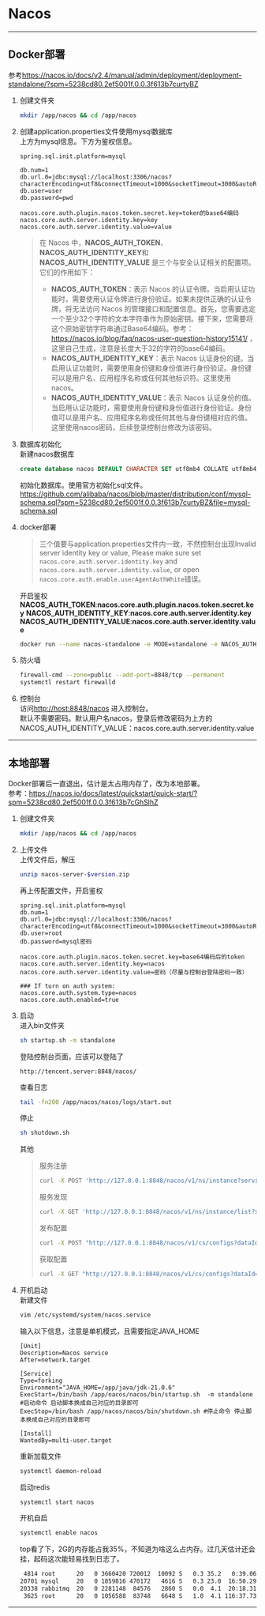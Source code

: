 # Nacos

---

## Docker部署

参考<https://nacos.io/docs/v2.4/manual/admin/deployment/deployment-standalone/?spm=5238cd80.2ef5001f.0.0.3f613b7curtyBZ>

1. 创建文件夹
   
   ```bash
   mkdir /app/nacos && cd /app/nacos
   ```

2. 创建application.properties文件使用mysql数据库  
   上方为mysql信息。下方为鉴权信息。
   
   ```properties
   spring.sql.init.platform=mysql
   
   db.num=1
   db.url.0=jdbc:mysql://localhost:3306/nacos?characterEncoding=utf8&connectTimeout=1000&socketTimeout=3000&autoReconnect=true
   db.user=user
   db.password=pwd
   
   nacos.core.auth.plugin.nacos.token.secret.key=token的base64编码
   nacos.core.auth.server.identity.key=key
   nacos.core.auth.server.identity.value=value
   ```
   
   > 在 Nacos 中，**NACOS_AUTH_TOKEN**、**NACOS_AUTH_IDENTITY_KEY**和**NACOS_AUTH_IDENTITY_VALUE** 是三个与安全认证相关的配置项。它们的作用如下：
   > - **NACOS_AUTH_TOKEN**：表示 Nacos 的认证令牌。当启用认证功能时，需要使用认证令牌进行身份验证。如果未提供正确的认证令牌，将无法访问 Nacos 的管理接口和配置信息。首先，您需要选定一个至少32个字符的文本字符串作为原始密钥。接下来，您需要将这个原始密钥字符串通过Base64编码。参考：<https://nacos.io/blog/faq/nacos-user-question-history15141/> ，这里自己生成，注意是长度大于32的字符的base64编码。
   > - **NACOS_AUTH_IDENTITY_KEY**：表示 Nacos 认证身份的键。当启用认证功能时，需要使用身份键和身份值进行身份验证。身份键可以是用户名、应用程序名称或任何其他标识符。这里使用nacos。
   > - **NACOS_AUTH_IDENTITY_VALUE**：表示 Nacos 认证身份的值。当启用认证功能时，需要使用身份键和身份值进行身份验证。身份值可以是用户名、应用程序名称或任何其他与身份键相对应的值。这里使用nacos密码，后续登录控制台修改为该密码。
3. 数据库初始化  
   新建nacos数据库
   
   ```sql
   create database nacos DEFAULT CHARACTER SET utf8mb4 COLLATE utf8mb4_general_ci;
   ```
   
   初始化数据库。使用官方初始化sql文件。<https://github.com/alibaba/nacos/blob/master/distribution/conf/mysql-schema.sql?spm=5238cd80.2ef5001f.0.0.3f613b7curtyBZ&file=mysql-schema.sql>
4. docker部署
   > 三个值要与application.properties文件内一致，不然控制台出现Invalid server identity key or value, Please make sure set `nacos.core.auth.server.identity.key` and `nacos.core.auth.server.identity.value`, or open `nacos.core.auth.enable.userAgentAuthWhite`错误。
   
   开启鉴权
   **NACOS_AUTH_TOKEN**:**nacos.core.auth.plugin.nacos.token.secret.key**
   **NACOS_AUTH_IDENTITY_KEY**:**nacos.core.auth.server.identity.key**
   **NACOS_AUTH_IDENTITY_VALUE**:**nacos.core.auth.server.identity.value**
   
   ```bash
   docker run --name nacos-standalone -e MODE=standalone -e NACOS_AUTH_ENABLE=true -e NACOS_AUTH_TOKEN='QWxleG5hY29zdG9rZW4xMjM0NTY3ODkxMDExMTIxMzE=' -e NACOS_AUTH_IDENTITY_KEY='nacos' -e NACOS_AUTH_IDENTITY_VALUE='kuok1995GDD' -v /path/application.properties:/app/nacos/application.properties -p 8848:8848 -d -p 9848:9848  nacos/nacos-server:latest
   ```

5. 防火墙
   
   ```bash
   firewall-cmd --zone=public --add-port=8848/tcp --permanent
   systemctl restart firewalld
   ```

6. 控制台  
   访问<http://host:8848/nacos> 进入控制台。  
   默认不需要密码。默认用户名nacos，登录后修改密码为上方的NACOS_AUTH_IDENTITY_VALUE：nacos.core.auth.server.identity.value

---

## 本地部署

Docker部署后一直退出，估计是太占用内存了，改为本地部署。  
参考：<https://nacos.io/docs/latest/quickstart/quick-start/?spm=5238cd80.2ef5001f.0.0.3f613b7cGhSlhZ>

1. 创建文件夹
   
   ```bash
   mkdir /app/nacos && cd /app/nacos
   ```

2. 上传文件  
   上传文件后，解压
   ```bash
   unzip nacos-server-$version.zip 
   ```
   
   再上传配置文件，开启鉴权
   
    ```propertie
    spring.sql.init.platform=mysql
    db.num=1
    db.url.0=jdbc:mysql://localhost:3306/nacos?characterEncoding=utf8&connectTimeout=1000&socketTimeout=3000&autoReconnect=true
    db.user=root
    db.password=mysql密码
    
    nacos.core.auth.plugin.nacos.token.secret.key=base64编码后的token
    nacos.core.auth.server.identity.key=nacos
    nacos.core.auth.server.identity.value=密码（尽量与控制台登陆密码一致）
    
    ### If turn on auth system:
    nacos.core.auth.system.type=nacos
    nacos.core.auth.enabled=true
    ```

3. 启动  
   进入bin文件夹
   
    ```bash
    sh startup.sh -m standalone
    ```
   
   登陆控制台页面，应该可以登陆了
   
    ```text
    http://tencent.server:8848/nacos/
    ```
   
   查看日志
   
    ```bash
    tail -fn200 /app/nacos/nacos/logs/start.out
    ```
   
   停止
   
    ```bash
    sh shutdown.sh
    ```
   
   其他
   
   > 服务注册
   >
   > ```bash
   > curl -X POST 'http://127.0.0.1:8848/nacos/v1/ns/instance?serviceName=nacos.naming.serviceName&ip=20.18.7.10&port=8080'
   > ```
   >
   > 服务发现
   >
   > ```bash
   > curl -X GET 'http://127.0.0.1:8848/nacos/v1/ns/instance/list?serviceName=nacos.naming.serviceName'
   > ```
   >
   > 发布配置
   >
   > ```bash
   > curl -X POST "http://127.0.0.1:8848/nacos/v1/cs/configs?dataId=nacos.cfg.dataId&group=test&content=HelloWorld"
   > ```
   >
   > 获取配置
   >
   > ```bash
   > curl -X GET "http://127.0.0.1:8848/nacos/v1/cs/configs?dataId=nacos.cfg.dataId&group=test"
   > ```

4. 开机启动  
   新建文件
   
    ```bash
    vim /etc/systemd/system/nacos.service
    ```
   
   输入以下信息，注意是单机模式，且需要指定JAVA_HOME
   
    ```properties
    [Unit]
    Description=Nacos service
    After=network.target
    
    [Service]
    Type=forking
    Environment="JAVA_HOME=/app/java/jdk-21.0.6"
    ExecStart=/bin/bash /app/nacos/nacos/bin/startup.sh  -m standalone  #启动命令 启动脚本换成自己对应的目录即可
    ExecStop=/bin/bash /app/nacos/nacos/bin/shutdown.sh #停止命令 停止脚本换成自己对应的目录即可
    
    [Install]
    WantedBy=multi-user.target
    ```
   
   重新加载文件
   
   ```bash
   systemctl daemon-reload
   ```
   
   启动redis
   
   ```bash
   systemctl start nacos
   ```
   
   开机自启
   
   ```bash
   systemctl enable nacos
   ```
   
   top看了下，2G的内存能占我35%，不知道为啥这么占内存。过几天估计还会挂，起码这次能轻易找到日志了。
   
    ```bash
     4814 root      20   0 3660420 720012  10092 S   0.3 35.2   0:39.06 java
    20701 mysql     20   0 1859816 470172   4616 S   0.3 23.0  16:50.29 mysqld
    20338 rabbitmq  20   0 2281148  84576   2860 S   0.0  4.1  20:18.31 beam.smp
     3625 root      20   0 1056588  83748   6648 S   1.0  4.1 116:37.73 YDService
    ```

---